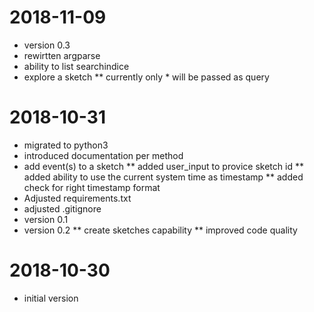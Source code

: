 # 2018-11-09

* version 0.3
* rewirtten argparse
* ability to list searchindice
* explore a sketch
** currently only * will be passed as query


# 2018-10-31

* migrated to python3
* introduced documentation per method
* add event(s) to a sketch
** added user_input to provice sketch id
** added ability to use the current system time as timestamp
** added check for right timestamp format
* Adjusted requirements.txt
* adjusted .gitignore
* version 0.1
* version 0.2
** create sketches capability
** improved code quality

# 2018-10-30

* initial version